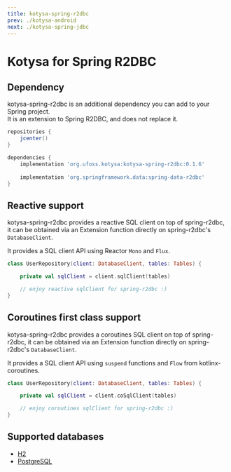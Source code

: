 ```yaml
---
title: kotysa-spring-r2dbc
prev: ./kotysa-android
next: ./kotysa-spring-jdbc
---
```


# Kotysa for Spring R2DBC

## Dependency

kotysa-spring-r2dbc is an additional dependency you can add to your Spring project. \
It is an extension to Spring R2DBC, and does not replace it.

```groovy
repositories {
    jcenter()
}

dependencies {
    implementation 'org.ufoss.kotysa:kotysa-spring-r2dbc:0.1.6'
    
    implementation 'org.springframework.data:spring-data-r2dbc'
}
```

## Reactive support

kotysa-spring-r2dbc provides a reactive SQL client on top of spring-r2dbc, 
it can be obtained via an Extension function directly on spring-r2dbc's ```DatabaseClient```.

It provides a SQL client API using Reactor ```Mono``` and ```Flux```.

```kotlin
class UserRepository(client: DatabaseClient, tables: Tables) {

	private val sqlClient = client.sqlClient(tables)

	// enjoy reactive sqlClient for spring-r2dbc :)
}
```

## Coroutines first class support

kotysa-spring-r2dbc provides a coroutines SQL client on top of spring-r2dbc, 
it can be obtained via an Extension function directly on spring-r2dbc's ```DatabaseClient```.

It provides a SQL client API using ```suspend``` functions and ```Flow``` from kotlinx-coroutines.

```kotlin
class UserRepository(client: DatabaseClient, tables: Tables) {

	private val sqlClient = client.coSqlClient(tables)

	// enjoy coroutines sqlClient for spring-r2dbc :)
}
```

## Supported databases

* [H2](table-mapping#h2)
* [PostgreSQL](table-mapping#postgresql)
